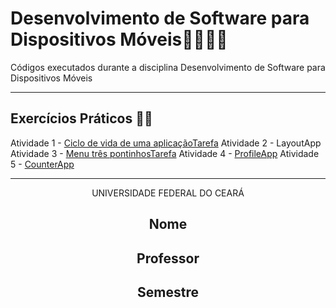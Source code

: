 # Desenvolvimento de Software para Dispositivos Móveis📱👩🏻‍💻
Códigos executados durante a disciplina Desenvolvimento de Software para Dispositivos Móveis

***

## Exercícios Práticos 📝📱

Atividade 1 - [Ciclo de vida de uma aplicaçãoTarefa](https://github.com/iaraslima/DevelopmentMobile/tree/master/LifecycleDemo)
Atividade 2 - LayoutApp
Atividade 3 - [Menu três pontinhosTarefa](https://github.com/iaraslima/DevelopmentMobile/tree/master/Menu)
Atividade 4 - [ProfileApp](https://github.com/iaraslima/DevelopmentMobile/tree/master/ProfileApp)
Atividade 5 - [CounterApp](https://github.com/iaraslima/DevelopmentMobile/tree/master/CounterApp)

***

<p align="center">UNIVERSIDADE FEDERAL DO CEARÁ</p>

<h2 align="center">Nome</h2>

<h2 align="center">Professor</h2>

<h2 align="center">Semestre</h2>

